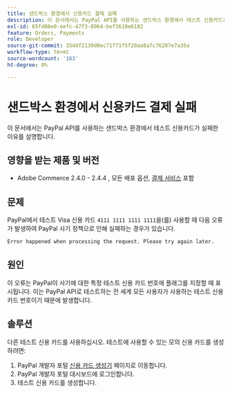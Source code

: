 ```yaml
---
title: 샌드박스 환경에서 신용카드 결제 실패
description: 이 문서에서는 PayPal API를 사용하는 샌드박스 환경에서 테스트 신용카드가 실패한 이유를 설명합니다.
exl-id: 65fd08e0-eefc-47f3-8964-bef3610e6182
feature: Orders, Payments
role: Developer
source-git-commit: 35d4f2130d0ec71f71f5f20aa8a7c76207e7a35a
workflow-type: tm+mt
source-wordcount: '163'
ht-degree: 0%

---
```


# 샌드박스 환경에서 신용카드 결제 실패

이 문서에서는 PayPal API를 사용하는 샌드박스 환경에서 테스트 신용카드가 실패한 이유를 설명합니다.

## 영향을 받는 제품 및 버전


* Adobe Commerce 2.4.0 - 2.4.4 , 모든 배포 옵션, [결제 서비스](https://marketplace.magento.com/magento-payment-services.html) 포함

## 문제

PayPal에서 테스트 Visa 신용 카드 `4111 1111 1111 1111`을(를) 사용할 때 다음 오류가 발생하여 PayPal 사기 정책으로 인해 실패하는 경우가 있습니다.

```bash
Error happened when processing the request. Please try again later.
```

## 원인

이 오류는 PayPal이 사기에 대한 특정 테스트 신용 카드 번호에 플래그를 지정할 때 표시됩니다. 이는 PayPal API로 테스트하는 전 세계 모든 사용자가 사용하는 테스트 신용 카드 번호이기 때문에 발생합니다.

## 솔루션

다른 테스트 신용 카드를 사용하십시오. 테스트에 사용할 수 있는 모의 신용 카드를 생성하려면:

1. PayPal 개발자 포털 [신용 카드 생성기](https://developer.paypal.com/developer/creditCardGenerator/) 페이지로 이동합니다.
1. PayPal 개발자 포털 대시보드에 로그인합니다.
1. 테스트 신용 카드를 생성합니다.
